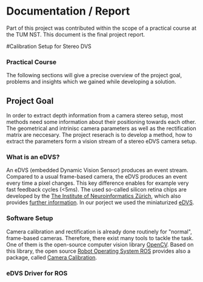 # Documentation / Report

Part of this project was contributed within the scope of a practical course at the TUM NST. This document is the final project report.

#Calibration Setup for Stereo DVS
### Practical Course

The following sections will give a precise overview of the project goal, problems and insights which we gained while developing a solution.

## Project Goal

In order to extract depth information from a camera stereo setup, most methods need some information about their positioning towards each other. The geometrical and intrinisc camera parameters as well as the rectification matrix are neccesary. The project reserach is to develop a method, how to extract the parameters form a vision stream of a stereo eDVS camera setup.

### What is an eDVS?

An eDVS (embedded Dynamic Vision Sensor) produces an event stream. Compared to a usual frame-based camera, the eDVS produces an event every time a pixel changes. This key difference enables for example very fast feedback cycles (<5ms). The used  so-called silicon retina chips are developed by the [The Institute of Neuroinformatics Zürich](https://www.ini.uzh.ch/), which also provides [further information](http://siliconretina.ini.uzh.ch/wiki/index.php). In our porject we used the miniaturized [eDVS](https://wiki.lsr.ei.tum.de/nst/programming/edvsgettingstarted).

### Software Setup

Camera calibration and rectification is already done routinely for "normal", frame-based cameras. Therefore, there exist many tools to tackle the task. One of them is the open-source computer vision library [OpenCV](http://opencv.org/). Based on this library, the open source [Robot Operating System ROS](http://wiki.ros.org/camera_calibration) provides also a package, called [Camera Calibration](http://wiki.ros.org/camera_calibration).


### eDVS Driver for ROS


